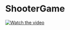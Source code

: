 # ShooterGame

[![Watch the video](https://img.youtube.com/vi/TOzvhhBeN8U/maxresdefault.jpg)](https://youtu.be/TOzvhhBeN8U)

